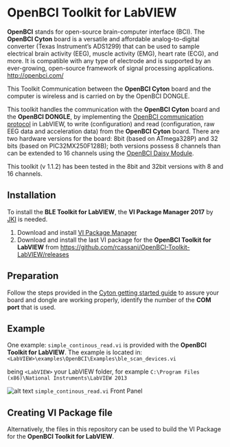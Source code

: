 # OpenBCI Toolkit for LabVIEW

**OpenBCI** stands for open-source brain-computer interface (BCI). The **OpenBCI Cyton** board is a versatile and affordable analog-to-digital converter (Texas Instrument’s ADS1299) that can be used to sample electrical brain activity (EEG), muscle activity (EMG), heart rate (ECG), and more. It is compatible with any type of electrode and is supported by an ever-growing, open-source framework of signal processing applications. http://openbci.com/

This Toolkit Communication between the **OpenBCI Cyton** board and the computer is wireless and is carried on by the OpenBCI DONGLE.

This toolkit handles the communication with the **OpenBCI Cyton** board and the **OpenBCI DONGLE**, by implementing the [OpenBCI communication protocol](http://docs.openbci.com/OpenBCI%20Software/04-OpenBCI_Cyton_SDK) in LabVIEW, to write (configuration) and read (configuration, raw EEG data and acceleration data) from the **OpenBCI Cyton** board. There are two hardware versions for the board: 8bit (based on ATmega328P) and 32 bits (based on PIC32MX250F128B); both versions possess 8 channels than can be extended to 16 channels using the [OpenBCI Daisy Module](http://docs.openbci.com/Hardware/02-Cyton#openbci-cyton-openbci-daisy-module).

This toolkit (v 1.1.2) has been tested in the 8bit and 32bit versions with 8 and 16 channels.

## Installation
To install the **BLE Toolkit for LabVIEW**, the **VI Package Manager 2017** by [JKI](http://jki.net/) is needed.
1. Download and install [VI Package Manager](https://vipm.jki.net/get)
2. Download and install the last VI package for the **OpenBCI Toolkit for LabVIEW** from https://github.com/rcassani/OpenBCI-Toolkit-LabVIEW/releases

## Preparation
Follow the steps provided in the [Cyton getting started guide](http://docs.openbci.com/Tutorials/01-Cyton_Getting%20Started_Guide) to assure your board and dongle are working properly, identify the number of the **COM port** that is used.

## Example
One example: `simple_continous_read.vi` is provided with the **OpenBCI Toolkit for LabVIEW**. The
example is located in: `<LabVIEW>\examples\OpenBCI\Examples\ble_scan_devices.vi`

being `<LabVIEW>` your LabVIEW folder, for example `C:\Program Files (x86)\National Instruments\LabVIEW 2013`


![alt text](https://user-images.githubusercontent.com/8238803/38782839-7b3000a8-40c7-11e8-939e-0f24bfb2b4e5.png)
`simple_continous_read.vi` Front Panel

## Creating VI Package file
Alternatively, the files in this repository can be used to build the VI Package for the **OpenBCI Toolkit for LabVIEW**.
